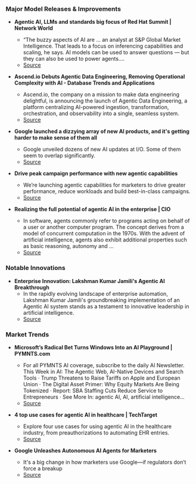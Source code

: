 ### Major Model Releases & Improvements

- **Agentic AI, LLMs and standards big focus of Red Hat Summit | Network World**
  - “The buzzy aspects of AI are ... an analyst at S&P Global Market Intelligence. That leads to a focus on inferencing capabilities and scaling, he says. AI models can be used to answer questions — but they can also be used to power agents....
  - [Source](https://www.networkworld.com/article/3993622/agentic-ai-llms-and-standards-big-focus-of-red-hat-summit.html)

- **Ascend.io Debuts Agentic Data Engineering, Removing Operational Complexity with AI - Database Trends and Applications**
  - Ascend.io, the company on a mission to make data engineering delightful, is announcing the launch of Agentic Data Engineering, a platform centralizing AI-powered ingestion, transformation, orchestration, and observability into a single, seamless system.
  - [Source](https://www.dbta.com/Editorial/News-Flashes/Ascendio-Debuts-Agentic-Data-Engineering-Removing-Operational-Complexity-with-AI-169650.aspx)

- **Google launched a dizzying array of new AI products, and it's getting harder to make sense of them all**
  - Google unveiled dozens of new AI updates at I/O. Some of them seem to overlap significantly.
  - [Source](https://www.businessinsider.com/google-io-new-ai-updates-overlap)

- **Drive peak campaign performance with new agentic capabilities**
  - We’re launching agentic capabilities for marketers to drive greater performance, reduce workloads and build best-in-class campaigns.
  - [Source](https://blog.google/products/ads-commerce/ai-agents-marketing-advisor/)

- **Realizing the full potential of agentic AI in the enterprise | CIO**
  - In software, agents commonly refer to programs acting on behalf of a user or another computer program. The concept derives from a model of concurrent computation in the 1970s. With the advent of artificial intelligence, agents also exhibit additional properties such as basic reasoning, autonomy and ...
  - [Source](https://www.cio.com/article/3989217/beyond-automation-realizing-the-full-potential-of-agentic-ai-in-the-enterprise.html)

### Notable Innovations

- **Enterprise Innovation: Lakshman Kumar Jamili's Agentic AI Breakthrough**
  - In the rapidly evolving landscape of enterprise automation, Lakshman Kumar Jamili's groundbreaking implementation of an Agentic AI system stands as a testament to innovative leadership in artificial intelligence.
  - [Source](https://www.freepressjournal.in/latest-news/enterprise-innovation-lakshman-kumar-jamilis-agentic-ai-breakthrough)

### Market Trends

- **Microsoft’s Radical Bet Turns Windows Into an AI Playground | PYMNTS.com**
  - For all PYMNTS AI coverage, subscribe to the daily AI Newsletter. This Week in AI: The Agentic Web, AI-Native Devices and Search Tools · Trump Threatens to Raise Tariffs on Apple and European Union · The Digital Asset Primer: Why Equity Markets Are Being Tokenized · Report: SBA Staffing Cuts Reduce Service to Entrepreneurs · See More In: agentic AI, AI, artificial intelligence...
  - [Source](https://www.pymnts.com/artificial-intelligence-2/2025/microsoft-to-make-windows-agentic-for-new-web-experience/)

- **4 top use cases for agentic AI in healthcare | TechTarget**
  - Explore four use cases for using agentic AI in the healthcare industry, from preauthorizations to automating EHR entries.
  - [Source](https://www.techtarget.com/healthtechanalytics/feature/4-top-use-cases-for-agentic-AI-in-healthcare)

- **Google Unleashes Autonomous AI Agents for Marketers**
  - It's a big change in how marketers use Google—if regulators don’t force a breakup
  - [Source](https://www.adweek.com/media/google-debuts-ai-agent-for-marketers-baked-into-chrome-and-agentic-assistants/)